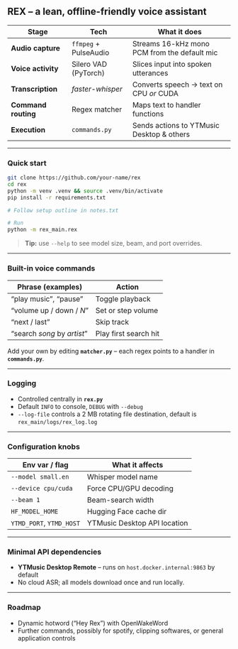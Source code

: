 ## REX – a lean, offline-friendly voice assistant

| Stage               | Tech                  | What it does                                 |
| ------------------- | --------------------- | -------------------------------------------- |
| **Audio capture**   | `ffmpeg` + PulseAudio | Streams 16-kHz mono PCM from the default mic |
| **Voice activity**  | Silero VAD (PyTorch)  | Slices input into spoken utterances          |
| **Transcription**   | *faster-whisper*      | Converts speech → text on CPU *or* CUDA      |
| **Command routing** | Regex matcher         | Maps text to handler functions               |
| **Execution**       | `commands.py`         | Sends actions to YTMusic Desktop & others    |

---

### Quick start

```bash
git clone https://github.com/your-name/rex
cd rex
python -m venv .venv && source .venv/bin/activate
pip install -r requirements.txt

# Follow setup outline in notes.txt

# Run 
python -m rex_main.rex
```

> **Tip:** use `--help` to see model size, beam, and port overrides.

---

### Built-in voice commands

| Phrase (examples)           | Action                |
| --------------------------- | --------------------- |
| “play music”, “pause”       | Toggle playback       |
| “volume up / down / *N*”    | Set or step volume    |
| “next / last”               | Skip track            |
| “search *song* by *artist*” | Play first search hit |

Add your own by editing **`matcher.py`** – each regex points to a handler in **`commands.py`**.

---

### Logging

* Controlled centrally in **`rex.py`**
* Default `INFO` to console, `DEBUG` with `--debug`
* `--log-file` controls a 2 MB rotating file destination, default is `rex_main/logs/rex_log.log`


---

### Configuration knobs

| Env var / flag           | What it affects              |
| ------------------------ | ---------------------------- |
| `--model small.en`       | Whisper model name           |
| `--device cpu/cuda`           | Force CPU/GPU decoding           |
| `--beam 1`               | Beam-search width            |
| `HF_MODEL_HOME`          | Hugging Face cache dir       |
| `YTMD_PORT`, `YTMD_HOST` | YTMusic Desktop API location |

---

### Minimal API dependencies

* **YTMusic Desktop Remote** – runs on `host.docker.internal:9863` by default
* No cloud ASR; all models download once and run locally.

---

### Roadmap

* Dynamic hotword (“Hey Rex”) with OpenWakeWord
* Further commands, possibly for spotify, clipping softwares, or general application controls



